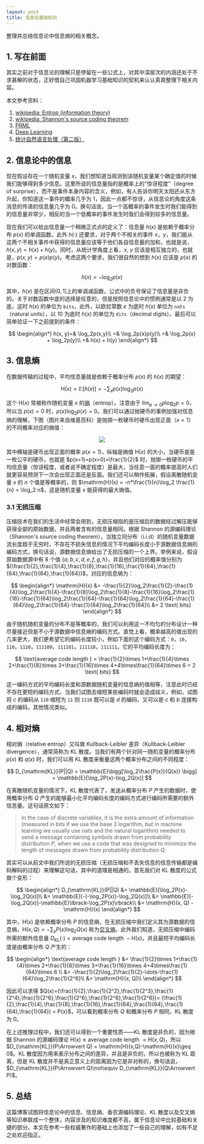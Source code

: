 ```yaml
---
layout: post
title: 信息论基础知识
---
```


整理并总结信息论中信息熵的相关概念。

## 1. 写在前面

其实之前对于信息论的理解只是停留在一些公式上，对其中深层次的内涵还处于不求甚解的状态，正好借自己巩固机器学习基础知识的契机来认认真真整理下相关内容。

本文参考资料：
1. [wikipedia: Entrop (information theory)](https://en.wikipedia.org/wiki/Entropy_(information_theory))
2. [wikipedia: Shannon's source coding theorem](https://en.wikipedia.org/wiki/Shannon%27s_source_coding_theorem)
3. [PRML](http://www.springer.com/us/book/9780387310732)
4. [Deep Learning](http://www.deeplearningbook.org/)
5. [统计自然语言处理（第二版）](https://book.douban.com/subject/25746399/)

## 2. 信息论中的信息

现在假设存在一个随机变量 $x$，我们想知道当观测到该随机变量某个确定值的时候我们能够得到多少信息。这里所说的信息量指的是概率上的“惊讶程度”（degree of surprise），而不是事件本身内容的含义，例如，有人告诉你明天太阳还从东方升起，你知道这一事件的概率几乎为 $1$，因此一点都不惊讶，从信息论的角度这条消息的传递的信息量几乎为 $0$。换句话说，当一个高概率的事件发生时我们能得到的信息量非常少，相反的当一个低概率的事件发生时我们会得到较多的信息量。

现在我们可以给出信息量一个稍微正式点的定义了：信息量 $h(x)$ 是依赖于概率分布 $p(x)$ 的单调函数。此外 $h(\cdot )$ 还要求，对于两个不相关的事件 $x$，$y$，我们能从这两个不相关事件中获得的信息量应该等于他们各自信息量的加和，也就是说，$h(x,y)=h(x)+h(y)$。同时，从统计学角度上看，$x$, $y$ 应该是相互独立的，也就是，$p(x, y) = p(x)p(y)$。考虑这两个要求，我们很自然的想到 $h(x)$ 应该是 $p(x)$ 的对数函数：

$$
h(x) = -\log_2p(x)
$$

其中，$h(x)$ 是在区间$(0, 1 \rbrack$上的单调减函数，公式中的负号保证了信息量是非负的。关于对数函数中底的选择是任意的，但是按照信息论中的惯例通常是以 $2$ 为底，这时 $h(x)$ 的单位为 `bits`，此外，以欧拉常数 $e$ 为底时 $h(x)$ 单位为 `nats`（natural units），以 $10$ 为底时 $h(x)$ 的单位为 `dits`（decimal digits）。最后可以简单验证一下之前提到的条件：

$$
\begin{align*}
h(x, y)=& \log_2p(x,y)\\
=& \log_2p(x)p(y)\\
=& \log_2p(x) + \log_2p(y)\\
=& h(x) + h(y)
\end{align*}
$$

## 3. 信息熵

在数据传输的过程中，平均信息量就是依赖于概率分布 $p(x)$ 的 $h(x)$ 的期望：

$$
\mathrm{H}(x) = \mathbb{E}[h(x)] = -\sum_xp(x)\log_2p(x)
$$

这个 $\mathrm{H}(x)$ 常被称作随机变量 $x$ 的<u>熵</u>（entrop）。注意由于 $\lim_{p\to 0}p\log_2p = 0$，所以当 $p(x)=0$ 时，$p(x)\log_2p(x) = 0$。我们可以通过抛硬币的事例加强对信息熵的理解，下图（图片来自维基百科）是抛掷一枚硬币时硬币出现正面（$x=1$）的不同概率对应的熵值：


<center><img src="https://upload.wikimedia.org/wikipedia/commons/2/22/Binary_entropy_plot.svg" align="middle"></center>

其中横轴是硬币出现正面的概率 $p(x=1)$，纵轴是熵值 $\mathrm{H}(x)$ 的大小，当硬币是是一枚公平的硬币，也就是 $p(x=1)=p(x=0)=\frac{1}{2}$ 时，抛掷一枚硬币的平均信息量（惊讶程度，或者说不确定程度）是最大，当任意一面的概率提高时人们就更容易预测下一次会出现正面还是反面。我们还可以稍作拓展，假设离散随机变量 $x$ 的 $n$ 个值是等概率的，则 $\mathrm{H}(x) = -n*\frac{1}{n}\log_2 \frac{1}{n} = \log_2 n$，这是随机变量 $x$ 能获得的最大熵值。

### 3.1 无损压缩

压缩技术在我们的生活中经常会用到，无损压缩指的是压缩后的数据经过解压能够获得全部的原始数据，并且两者含有的信息量相同。根据 Shannon 的源编码理论（Shannon's source coding theorem），当独立同分布（i.i.d）的随机变量数据流长度趋于无穷时，不存在不损失信息的情况下平均编码长度小于源数据信息熵的编码方式，换句话说，源数据信息熵给出了无损压缩的一个上界。举例来说，假设原始数据源中有 $8$ 个值 $\lbrace a, b, c, d, e, f, g, h\rbrace$，并且他们对应的概率值分别为 $(\frac{1}{2},\frac{1}{4},\frac{1}{8},\frac{1}{16},\frac{1}{64},\frac{1}{64},\frac{1}{64},\frac{1}{64})$，对应的信息熵为：

$$
\begin{align*}
\mathrm{H}(x) &= -\frac{1}{2}\log_2\frac{1}{2}-\frac{1}{4}\log_2\frac{1}{4}-\frac{1}{8}\log_2\frac{1}{8}-\frac{1}{16}\log_2\frac{1}{16}-\frac{1}{64}\log_2\frac{1}{64}-\frac{1}{64}\log_2\frac{1}{64}-\frac{1}{64}\log_2\frac{1}{64}-\frac{1}{64}\log_2\frac{1}{64}\\
&= 2 \text{ bits}
\end{align*}
$$

由于随机随机变量的分布不是等概率的，我们可以利用这一不均匀的分布设计一种尽量接近但是不小于源数据中信息熵的编码方式。直觉上看，概率越高的值出现的几率更大，我们更希望它的编码长度较小，例如下面的这个编码方式：`0`，`10`，`110`，`1110`，`111100`，`111101`，`111110`，`111111`。它的平均编码长度为：

$$
\text{average code length } = \frac{1}{2}\times 1+\frac{1}{4}\times 2+\frac{1}{8}\times 3+\frac{1}{16}\times 4+4\times\frac{1}{64}\times 6 = 2 \text{ bits}
$$

这一编码方式的平均编码长度和源数据随机变量的信息熵的值相等，注意此时已经不存在更短的编码方式，当我们试图去缩短某些编码时就会造成歧义，例如，试图将 $c$ 的编码从 `110` 缩短为 `11` 则 `1110` 既可以是 $d$ 的编码，又可以是 $c$ 和 $b$ 连接构成的编码，其他情况类似。

## 4. 相对熵

相对熵（relative entrop）又叫做 Kullback-Leibler 差异（Kullback-Leibler divergence），通常简称为 KL 散度。当我们有两个针对同一随机变量的概率分布 $p(x)$ 和 $q(x)$ 时，我们可以用 KL 散度来衡量这两个概率分布之间的不同程度：

$$
D_{\mathrm{KL}}(P||Q) = \mathbb{E}\bigg[\log_2\frac{P(x)}{Q(x)} \bigg] = \mathbb{E}[\log_2P(x)-\log_2Q(x)]
$$

在离散随机变量的情况下，KL 散度代表了，发送从概率分布 $P$ 产生的数据时，使用概率分布 $Q$ 产生的能够最小化平均编码长度的编码方式进行编码所需要的额外信息量。这句话原文如下：

> In the case of discrete variables, it is the extra amount of information (measured in bits if we use the base 2 logarithm, but in machine learning we usually use nats and the natural logarithm) needed to send a message containing symbols drawn from probability distribution $P$, when we use a code that was designed to minimize the length of messages drawn from probability distribution $Q$.

其实可以从前文中我们所说的无损压缩（无损压缩和不丢失信息的信息传输都是编码解码的过程）来理解这句话，其中的道理是相通的。首先我们对 KL 散度的公式做个变形：

$$
\begin{align*}
D_{\mathrm{KL}}(P||Q) &= \mathbb{E}[\log_2P(x)-\log_2Q(x)]\\
&= \mathbb{E}[-(-\log_2P(x))-\log_2Q(x)]\\
&= \mathbb{E}[-\log_2Q(x)]-\mathbb{E}\lbrack-\log_2P(x)\rbrack\\
&= \mathrm{H}(x, Q) - \mathrm{H}(x)
\end{align*}
$$

其中，$\mathrm{H}(x)$ 是依赖概率分布 $P$ 的信息熵，在无损压缩中我们定义其为源数据的信息熵，$\mathrm{H}(x, Q) = -\sum_xP(x)\log_2Q(x)$ 称为<u>交叉熵</u>。此外我们知道，无损压缩中编码所需的额外信息量 $D_{\mathrm{KL}}(\cdot) = \text{average code length } - \mathrm{H}(x)$，并且最短平均编码长度是由概率分布 $Q$ 产生的：

$$
\begin{align*}
\text{average code length } &= \frac{1}{2}\times 1+\frac{1}{4}\times 2+\frac{1}{8}\times 3+\frac{1}{16}\times 4+4\times\frac{1}{64}\times 6 \\
&= -\frac{1}{2}\log_2\frac{1}{2}-\dots-\frac{1}{64}\log_2\frac{1}{2^6}\\
&= \mathrm{H}(x, Q)\\
\end{align*}
$$

因此可以求得 $Q(x)=(\frac{1}{2},\frac{1}{2^2},\frac{1}{2^3},\frac{1}{2^4},\frac{1}{2^6},\frac{1}{2^6},\frac{1}{2^6},\frac{1}{2^6})= (\frac{1}{2},\frac{1}{4},\frac{1}{8},\frac{1}{16},\frac{1}{64},\frac{1}{64},\frac{1}{64},\frac{1}{64}) = P(x)$，可以看到概率分布 $Q$ 和概率分布 $P$ 相同，KL 散度为 0。

在上述推理过程中，我们还可以得到一个重要性质——KL 散度是非负的，因为根据 Shannon 的源编码理论 $\mathrm{H}(x) \leq \text{average code length }=\mathrm{H}(x, Q)$，所以 $D_{\mathrm{KL}}(P\Arrowvert Q) = \mathrm{H}(x,Q)-\mathrm{H}(x)\geq 0$。KL 散度因为用来表示分布之间的差异，并且是非负的，所以也被称为 KL 距离，但是 KL 散度并不是真正意义上的距离因为它是非对称的，换句话说，$D_{\mathrm{KL}}(P\Arrowvert Q)\not\equiv D_{\mathrm{KL}}(Q\Arrowvert P)$。

## 5. 总结

这篇博客试图将信息论中的信息、信息熵、香农源编码理论、KL 散度以及交叉熵等知识串联成一个整体，内容涉及的知识难度都不高，属于信息论中比较基础和关键的部分。本文在参考一些权威著作的基础上也添加了一些自己的理解，如有不足之处欢迎指正。
